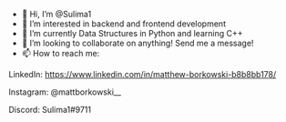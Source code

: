 - 👋 Hi, I’m @Sulima1
- 👀 I’m interested in backend and frontend development
- 🌱 I’m currently Data Structures in Python and learning C++
- 💞️ I’m looking to collaborate on anything! Send me a message!
- 📫 How to reach me: 

LinkedIn: https://www.linkedin.com/in/matthew-borkowski-b8b8bb178/

Instagram: @mattborkowski__ 

Discord: Sulima1#9711

<!---
Sulima1/Sulima1 is a ✨ special ✨ repository because its `README.md` (this file) appears on your GitHub profile.
You can click the Preview link to take a look at your changes.
--->
